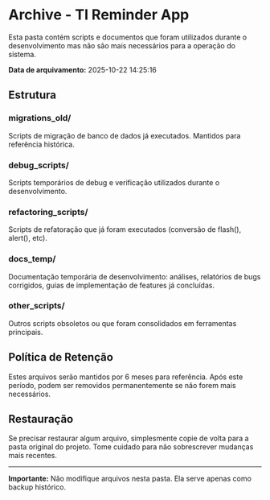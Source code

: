 # Archive - TI Reminder App

Esta pasta contém scripts e documentos que foram utilizados durante o desenvolvimento
mas não são mais necessários para a operação do sistema.

**Data de arquivamento:** 2025-10-22 14:25:16

## Estrutura

### migrations_old/
Scripts de migração de banco de dados já executados. Mantidos para referência histórica.

### debug_scripts/
Scripts temporários de debug e verificação utilizados durante o desenvolvimento.

### refactoring_scripts/
Scripts de refatoração que já foram executados (conversão de flash(), alert(), etc).

### docs_temp/
Documentação temporária de desenvolvimento: análises, relatórios de bugs corrigidos,
guias de implementação de features já concluídas.

### other_scripts/
Outros scripts obsoletos ou que foram consolidados em ferramentas principais.

## Política de Retenção

Estes arquivos serão mantidos por 6 meses para referência. Após este período,
podem ser removidos permanentemente se não forem mais necessários.

## Restauração

Se precisar restaurar algum arquivo, simplesmente copie de volta para a pasta
original do projeto. Tome cuidado para não sobrescrever mudanças mais recentes.

---

**Importante:** Não modifique arquivos nesta pasta. Ela serve apenas como backup histórico.
